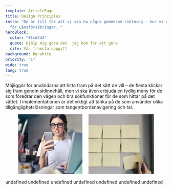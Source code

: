 ```yaml
---
template: ArticlePage
title: Design Principles
intro: "De är till för att vi ska ha några gemensam riktning - hur vi designar
  för Länsförsäkringar. "
heroBlock:
  color: "#fcd2d3"
  quote: Hjälp mig göra det  jag kom för att göra
  cite: Vår främsta uppgift
background: bg-white
priority: "1"
wide: true
lang: true
---
```

<section>
<Collapse title="1. Upplevelsen är utformad för den kanal jag valt"><span class="content">Möjliggör för användarna att hitta fram på det sätt de vill – de flesta klickar sig fram genom sidinnehåll, men vi ska även erbjuda en tydlig meny för de som föredrar den vägen och bra sökfunktioner för de som hittar på det sättet. I implementationen är det viktigt att tänka på de som använder olika tillgänglighetslösningar som tangentbordsnavigering och tal.

<figure class="Image Image__border"><img src="/img/regularv2.jpg" srcset="undefined 2x" alt="alt"><figcaption><div class="Image__caption"></div></figcaption></figure></span></Collapse>
<Collapse title="2. Varje sida har ett primärt syfte"><span class="content"></span></Collapse>
<Collapse title="3. Handling och funktion före information"><span class="content">undefined</span></Collapse>
<Collapse title="4. Alla hittar rätt på olika sätt"><span class="content">undefined</span></Collapse>
<Collapse title="5. Styrkan i det personliga och lokala återspeglas i det digitala"><span class="content">undefined</span></Collapse>
<Collapse title="6. Relevanta, men få, erbjudanden i en naturlig kontext"><span class="content">undefined</span></Collapse>
<Collapse title="7. Möt mig utifrån det ni vet eller borde veta om mig"><span class="content">undefined</span></Collapse>
<Collapse title="8. Jag känner att jag är på Länsförsäkringar"><span class="content">undefined</span></Collapse>
<Collapse title="9. Personalisering är alltid kundens val"><span class="content">undefined</span></Collapse>
</section>